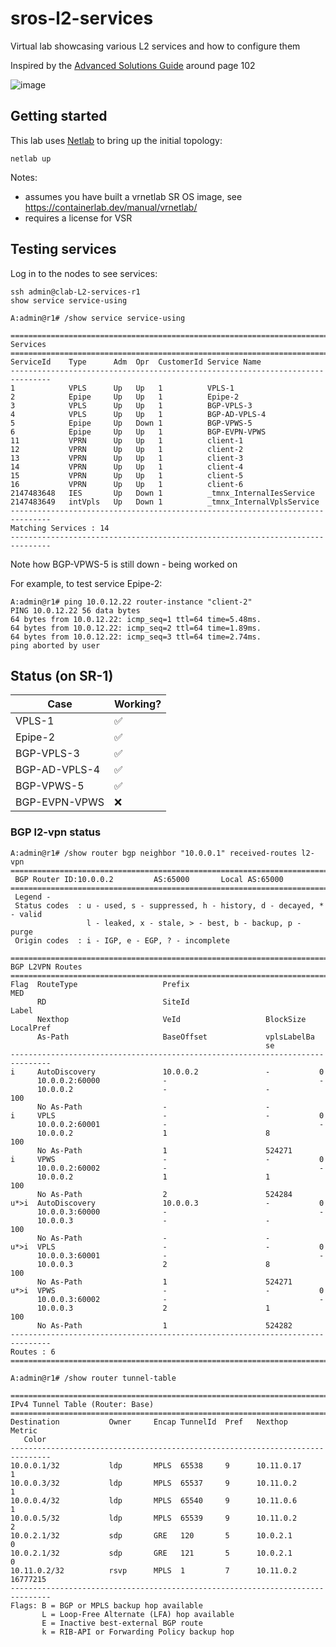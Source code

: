 # sros-l2-services
Virtual lab showcasing various L2 services and how to configure them

Inspired by the [Advanced Solutions Guide](https://documentation.nokia.com/cgi-bin/dbaccessfilename.cgi/3HE14991AAAITQZZA01_V1_Advanced%20Configuration%20Guide%20Part%20II%20for%20Releases%20Up%20To%2022.10.R3.pdf) around page 102

![image](https://github.com/jbemmel/sros-l2-services/assets/2031627/dc195830-c6bf-4923-b0b8-0402580eec69)

## Getting started
This lab uses [Netlab](https://github.com/ipspace/netlab) to bring up the initial topology:
```
netlab up
```
Notes:
* assumes you have built a vrnetlab SR OS image, see https://containerlab.dev/manual/vrnetlab/
* requires a license for VSR

## Testing services
Log in to the nodes to see services:
```
ssh admin@clab-L2-services-r1
show service service-using
```
```
A:admin@r1# /show service service-using 

===============================================================================
Services 
===============================================================================
ServiceId    Type      Adm  Opr  CustomerId Service Name
-------------------------------------------------------------------------------
1            VPLS      Up   Up   1          VPLS-1
2            Epipe     Up   Up   1          Epipe-2
3            VPLS      Up   Up   1          BGP-VPLS-3
4            VPLS      Up   Up   1          BGP-AD-VPLS-4
5            Epipe     Up   Down 1          BGP-VPWS-5
6            Epipe     Up   Up   1          BGP-EVPN-VPWS
11           VPRN      Up   Up   1          client-1
12           VPRN      Up   Up   1          client-2
13           VPRN      Up   Up   1          client-3
14           VPRN      Up   Up   1          client-4
15           VPRN      Up   Up   1          client-5
16           VPRN      Up   Up   1          client-6
2147483648   IES       Up   Down 1          _tmnx_InternalIesService
2147483649   intVpls   Up   Down 1          _tmnx_InternalVplsService
-------------------------------------------------------------------------------
Matching Services : 14
-------------------------------------------------------------------------------
```

Note how BGP-VPWS-5 is still down - being worked on

For example, to test service Epipe-2:
```
A:admin@r1# ping 10.0.12.22 router-instance "client-2" 
PING 10.0.12.22 56 data bytes
64 bytes from 10.0.12.22: icmp_seq=1 ttl=64 time=5.48ms.
64 bytes from 10.0.12.22: icmp_seq=2 ttl=64 time=1.89ms.
64 bytes from 10.0.12.22: icmp_seq=3 ttl=64 time=2.74ms.
ping aborted by user

```

## Status (on SR-1)

|     Case      |   Working?  |
| ------------- | ----------- |
|  VPLS-1       |     ✅      |  `ping 10.0.11.21 router-instance "client-1"`
|  Epipe-2      |     ✅      |  `ping 10.0.12.22 router-instance "client-2"`
|  BGP-VPLS-3   |     ✅      |  `ping 10.0.13.23 router-instance "client-3"`, requires SDP local/far end to match BGP peering addresses
| BGP-AD-VPLS-4 |     ✅      |  `ping 10.0.14.24 router-instance "client-4"`, SDP local/far match *and* GRE loopback IP must match iBGP peering IP
|  BGP-VPWS-5   |     ✅      |  `ping 10.0.15.25 router-instance "client-5"`, requires SDP local/far end to match BGP peering addresses
| BGP-EVPN-VPWS |     ❌      |  `ping 10.0.16.26 router-instance "client-6"`

### BGP l2-vpn status

```
A:admin@r1# /show router bgp neighbor "10.0.0.1" received-routes l2-vpn
===============================================================================
 BGP Router ID:10.0.0.2         AS:65000       Local AS:65000      
===============================================================================
 Legend -
 Status codes  : u - used, s - suppressed, h - history, d - decayed, * - valid
                 l - leaked, x - stale, > - best, b - backup, p - purge
 Origin codes  : i - IGP, e - EGP, ? - incomplete

===============================================================================
BGP L2VPN Routes
===============================================================================
Flag  RouteType                   Prefix                             MED
      RD                          SiteId                             Label
      Nexthop                     VeId                   BlockSize   LocalPref
      As-Path                     BaseOffset             vplsLabelBa 
                                                         se          
-------------------------------------------------------------------------------
i     AutoDiscovery               10.0.0.2               -           0
      10.0.0.2:60000              -                                  -
      10.0.0.2                    -                      -           100
      No As-Path                  -                      -            
i     VPLS                        -                      -           0
      10.0.0.2:60001              -                                  -
      10.0.0.2                    1                      8           100
      No As-Path                  1                      524271       
i     VPWS                        -                      -           0
      10.0.0.2:60002              -                                  -
      10.0.0.2                    1                      1           100
      No As-Path                  2                      524284       
u*>i  AutoDiscovery               10.0.0.3               -           0
      10.0.0.3:60000              -                                  -
      10.0.0.3                    -                      -           100
      No As-Path                  -                      -            
u*>i  VPLS                        -                      -           0
      10.0.0.3:60001              -                                  -
      10.0.0.3                    2                      8           100
      No As-Path                  1                      524271       
u*>i  VPWS                        -                      -           0
      10.0.0.3:60002              -                                  -
      10.0.0.3                    2                      1           100
      No As-Path                  1                      524282       
-------------------------------------------------------------------------------
Routes : 6
===============================================================================

A:admin@r1# /show router tunnel-table 

===============================================================================
IPv4 Tunnel Table (Router: Base)
===============================================================================
Destination           Owner     Encap TunnelId  Pref   Nexthop        Metric
   Color                                                              
-------------------------------------------------------------------------------
10.0.0.1/32           ldp       MPLS  65538     9      10.11.0.17     1
10.0.0.3/32           ldp       MPLS  65537     9      10.11.0.2      1
10.0.0.4/32           ldp       MPLS  65540     9      10.11.0.6      1
10.0.0.5/32           ldp       MPLS  65539     9      10.11.0.2      2
10.0.2.1/32           sdp       GRE   120       5      10.0.2.1       0
10.0.2.1/32           sdp       GRE   121       5      10.0.2.1       0
10.11.0.2/32          rsvp      MPLS  1         7      10.11.0.2      16777215
-------------------------------------------------------------------------------
Flags: B = BGP or MPLS backup hop available
       L = Loop-Free Alternate (LFA) hop available
       E = Inactive best-external BGP route
       k = RIB-API or Forwarding Policy backup hop

```